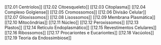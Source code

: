 [[12.01 Centríolos]]
[[12.02 Citoesqueleto]]
[[12.03 Citoplasma]]
[[12.04 Complexo Golgiense]]
[[12.05 Cromossomos]]
[[12.06 Divisão Celular]]
[[12.07 Glioxissomos]]
[[12.08 Lisossomos]]
[[12.09 Membrana Plasmática]]
[[12.10 Mitocôndrias]]
[[12.11 Núcleo]]
[[12.12 Peroxissomos]]
[[12.13 Plastos]]
[[12.14 Retículo Endoplasmático]]
[[12.15 Revestimentos Celulares]]
[[12.16 Ribossomos]]
[[12.17 Procariontes e Eucariontes]]
[[12.18 Vacúolos]]
[[12.19 Teoria da Endossimbiose]]
